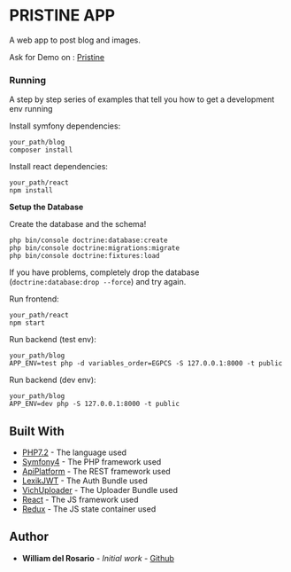 # PRISTINE APP

A web app to post blog and images.

Ask for Demo on : 
[Pristine](https://pristine.vercel.app)

### Running

A step by step series of examples that tell you how to get a development env running

Install symfony dependencies:
```
your_path/blog
composer install
```
Install react dependencies:
```
your_path/react
npm install
```

**Setup the Database**

Create the database and the
schema!
```
php bin/console doctrine:database:create
php bin/console doctrine:migrations:migrate
php bin/console doctrine:fixtures:load
```
If you have problems, completely drop the
database (`doctrine:database:drop --force`) and try again.

Run frontend:
```
your_path/react
npm start
```
Run backend (test env):
```
your_path/blog
APP_ENV=test php -d variables_order=EGPCS -S 127.0.0.1:8000 -t public
```
Run backend (dev env):
```
your_path/blog
APP_ENV=dev php -S 127.0.0.1:8000 -t public
```

## Built With

* [PHP7.2](http://php.net/manual/en/migration70.new-features.php) - The language used
* [Symfony4](https://symfony.com/4) - The PHP framework used
* [ApiPlatform](https://api-platform.com) - The REST framework used
* [LexikJWT](https://github.com/lexik/LexikJWTAuthenticationBundle) - The Auth Bundle used
* [VichUploader](https://symfony.com/doc/master/bundles/EasyAdminBundle/integration/vichuploaderbundle.html) - The Uploader Bundle used
* [React](https://reactjs.org) - The JS framework used
* [Redux](https://redux.js.org) - The JS state container used



## Author

* **William del Rosario** - *Initial work* - [Github](https://github.com/william251082)
